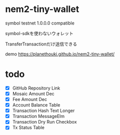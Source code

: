 # nem2-tiny-wallet

symbol testnet 1.0.0.0 compatible

symbol-sdkを使わないウォレット

TransferTransactionだけ送信できる

demo https://planethouki.github.io/nem2-tiny-wallet/

# todo

- [x] GitHub Repository Link
- [x] Mosaic Amount Dec
- [x] Fee Amount Dec
- [x] Account Balance Table
- [x] Transaction Hash Text Longer
- [x] Transaction MessageElm
- [x] Transaction Dry Run Checkbox
- [x] Tx Status Table
